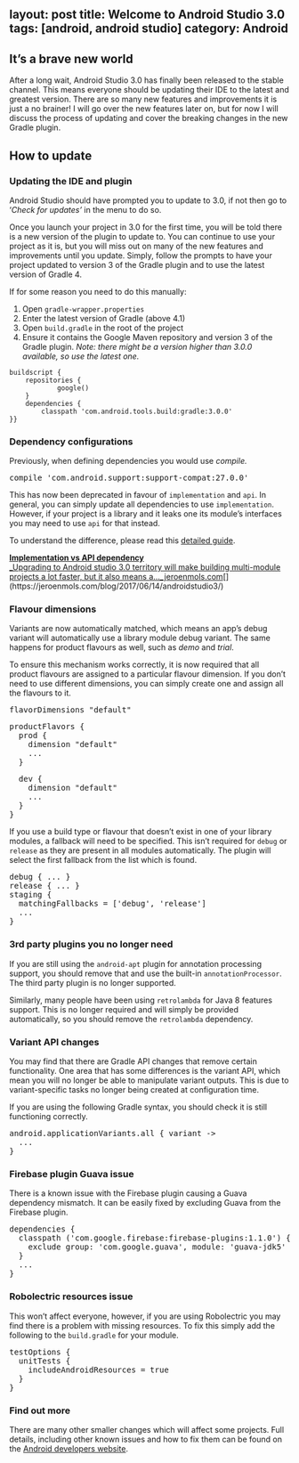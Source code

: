 layout: post
title: Welcome to Android Studio 3.0
tags: [android, android studio]
category: Android
---

## It’s a brave new world

After a long wait, Android Studio 3.0 has finally been released to the stable channel. This means everyone should be updating their IDE to the latest and greatest version. There are so many new features and improvements it is just a no brainer! I will go over the new features later on, but for now I will discuss the process of updating and cover the breaking changes in the new Gradle plugin.

## How to update

### Updating the IDE and plugin

Android Studio should have prompted you to update to 3.0, if not then go to ‘_Check for updates’_ in the menu to do so.

Once you launch your project in 3.0 for the first time, you will be told there is a new version of the plugin to update to. You can continue to use your project as it is, but you will miss out on many of the new features and improvements until you update. Simply, follow the prompts to have your project updated to version 3 of the Gradle plugin and to use the latest version of Gradle 4.

If for some reason you need to do this manually:

1.  Open `gradle-wrapper.properties`
2.  Enter the latest version of Gradle (above 4.1)
3.  Open `build.gradle` in the root of the project
4.  Ensure it contains the Google Maven repository and version 3 of the Gradle plugin. _Note: there might be a version higher than 3.0.0 available, so use the latest one._

```markup--code
buildscript {
    repositories {
            google()
    }
    dependencies {
        classpath 'com.android.tools.build:gradle:3.0.0'
}}
```

### Dependency configurations

Previously, when defining dependencies you would use _compile._

<pre name="0f20" id="0f20" class="graf graf--pre graf-after--p">
compile 'com.android.support:support-compat:27.0.0'
</pre>

This has now been deprecated in favour of `implementation` and `api`. In general, you can simply update all dependencies to use `implementation`. However, if your project is a library and it leaks one its module’s interfaces you may need to use `api` for that instead.

To understand the difference, please read this [detailed guide](https://jeroenmols.com/blog/2017/06/14/androidstudio3/).

[**Implementation vs API dependency**  
_Upgrading to Android studio 3.0 territory will make building multi-module projects a lot faster, but it also means a…_jeroenmols.com](https://jeroenmols.com/blog/2017/06/14/androidstudio3/ "https://jeroenmols.com/blog/2017/06/14/androidstudio3/")[](https://jeroenmols.com/blog/2017/06/14/androidstudio3/)

### Flavour dimensions

Variants are now automatically matched, which means an app’s debug variant will automatically use a library module debug variant. The same happens for product flavours as well, such as _demo_ and _trial_.

To ensure this mechanism works correctly, it is now required that all product flavours are assigned to a particular flavour dimension. If you don’t need to use different dimensions, you can simply create one and assign all the flavours to it.

<pre name="ee68" id="ee68" class="graf graf--pre graf-after--p">
flavorDimensions "default"
</pre>

<pre name="52db" id="52db" class="graf graf--pre graf-after--pre">
productFlavors {  
  prod {  
    dimension "default"  
    ...  
  }
</pre>

<pre name="f50f" id="f50f" class="graf graf--pre graf-after--pre">
  dev {  
    dimension "default"  
    ...  
  }  
}
</pre>

If you use a build type or flavour that doesn’t exist in one of your library modules, a fallback will need to be specified. This isn’t required for `debug` or `release` as they are present in all modules automatically. The plugin will select the first fallback from the list which is found.

<pre name="7235" id="7235" class="graf graf--pre graf-after--p">
debug { ... }  
release { ... }  
staging {  
  matchingFallbacks = ['debug', 'release']  
  ...  
}
</pre>

### 3rd party plugins you no longer need

If you are still using the `android-apt` plugin for annotation processing support, you should remove that and use the built-in `annotationProcessor`. The third party plugin is no longer supported.

Similarly, many people have been using `retrolambda` for Java 8 features support. This is no longer required and will simply be provided automatically, so you should remove the `retrolambda` dependency.

### Variant API changes

You may find that there are Gradle API changes that remove certain functionality. One area that has some differences is the variant API, which mean you will no longer be able to manipulate variant outputs. This is due to variant-specific tasks no longer being created at configuration time.

If you are using the following Gradle syntax, you should check it is still functioning correctly.

<pre name="61e1" id="61e1" class="graf graf--pre graf-after--p">
android.applicationVariants.all { variant ->  
  ...  
}
</pre>

### Firebase plugin Guava issue

There is a known issue with the Firebase plugin causing a Guava dependency mismatch. It can be easily fixed by excluding Guava from the Firebase plugin.

<pre name="44cc" id="44cc" class="graf graf--pre graf-after--p">
dependencies {  
  classpath ('com.google.firebase:firebase-plugins:1.1.0') {  
    exclude group: 'com.google.guava', module: 'guava-jdk5'  
  }  
  ...  
}
</pre>

### Robolectric resources issue

This won’t affect everyone, however, if you are using Robolectric you may find there is a problem with missing resources. To fix this simply add the following to the `build.gradle` for your module.

<pre name="eff4" id="eff4" class="graf graf--pre graf-after--p">
testOptions {  
  unitTests {  
    includeAndroidResources = true  
  }  
}
</pre>

### Find out more

There are many other smaller changes which will affect some projects. Full details, including other known issues and how to fix them can be found on the [Android developers website](https://developer.android.com/studio/build/gradle-plugin-3-0-0-migration.html).

